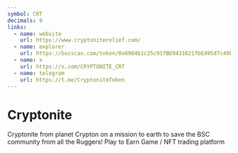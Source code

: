 ```yaml
---
symbol: CRT
decimals: 9
links:
  - name: website
    url: https://www.cryptoniterelief.com/
  - name: explorer
    url: https://bscscan.com/token/0x6904b1c25c91fBD9431621fbE495d7c49FCD171F
  - name: x
    url: https://x.com/CRYPTONITE_CRT
  - name: telegram
    url: https://t.me/CryptoniteToken
---
```


# Cryptonite

Cryptonite from planet Crypton on a mission to earth to save the BSC community from all the Ruggers! Play to Earn Game / NFT trading platform
